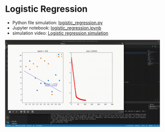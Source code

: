 # Logistic Regression

- Python file simulation: [logistic_regression.py](https://github.com/mayurkagathara/streamlit_apps/blob/main/Logistic_regression/logistic_regression.py)
- Jupyter notebook: [logistic_regression.ipynb](https://github.com/mayurkagathara/streamlit_apps/blob/main/Logistic_regression/notebooks/logistic_regression.ipynb)
- simulation video: [Logistic regression simulation](https://www.youtube.com/watch?v=BUFwhKylyj4)

[![Logistic regression simulation](../static/Logistic_reg.gif)](https://www.youtube.com/watch?v=BUFwhKylyj4)
